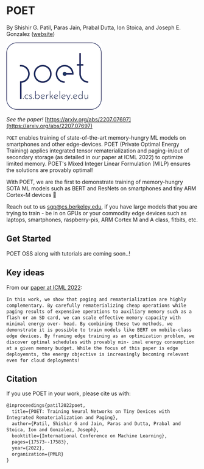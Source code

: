 # POET
By Shishir G. Patil, Paras Jain, Prabal Dutta, Ion Stoica, and Joseph E. Gonzalez  ([website](https://shishirpatil.github.io/poet/))

![](assets/img/logo.png)

_See the paper!_ [https://arxiv.org/abs/2207.07697](https://arxiv.org/abs/2207.07697)

`POET` enables training of state-of-the-art memory-hungry ML models on smartphones and other edge-devices. POET (Private Optimal Energy Training) applies integrated tensor rematerialization and paging-in/out of secondary storage \(as detailed in our paper at ICML 2022\) to optimize limited memory. POET's Mixed Integer Linear Formulation (MILP) ensures the solutions are provably optimal! 

With POET, we are the first to demonstrate training of memory-hungry SOTA ML models such as BERT and ResNets on smartphones and tiny ARM Cortex-M devices :muscle:

Reach out to us [sgp@cs.berkeley.edu](mailto:sgp@cs.berkeley.edu), if you have large models that you are trying to train - be in on GPUs or your commodity edge devices such as laptops, smartphones, raspberry-pis, ARM Cortex M and A class, fitbits, etc.


## Get Started

POET OSS along with tutorials are coming soon..!


## Key ideas

From our [paper at ICML 2022](https://arxiv.org/abs/2207.07697):
```text
In this work, we show that paging and rematerialization are highly complementary. By carefully rematerializing cheap operations while paging results of expensive operations to auxiliary memory such as a flash or an SD card, we can scale effective memory capacity with minimal energy over- head. By combining these two methods, we demonstrate it is possible to train models like BERT on mobile-class edge devices. By framing edge training as an optimization problem, we discover optimal schedules with provably min- imal energy consumption at a given memory budget. While the focus of this paper is edge deployemnts, the energy objective is increasingly becoming relevant even for cloud deployments!
```

## Citation

If you use POET in your work, please cite us with:

```text
@inproceedings{patil2022poet,
  title={POET: Training Neural Networks on Tiny Devices with Integrated Rematerialization and Paging},
  author={Patil, Shishir G and Jain, Paras and Dutta, Prabal and Stoica, Ion and Gonzalez, Joseph},
  booktitle={International Conference on Machine Learning},
  pages={17573--17583},
  year={2022},
  organization={PMLR}
}
```
